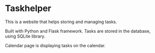 # Taskhelper
This is a website that helps storing and managing tasks.

Built with Python and Flask framework. 
Tasks are stored in the database, using SQLite library. 

Calendar page is displaying tasks on the calendar.
